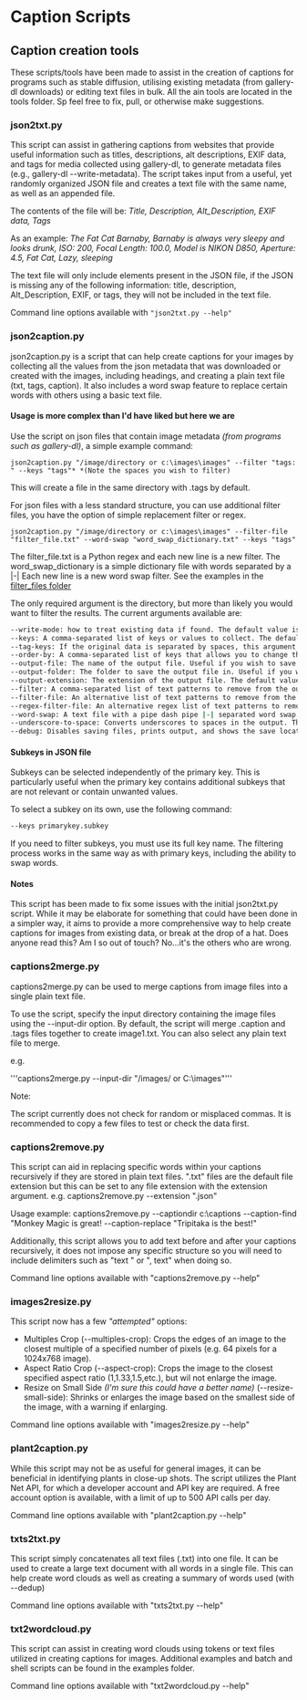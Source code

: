 # Caption Scripts

## Caption creation tools

These scripts/tools have been made to assist in the creation of captions for programs such as stable diffusion, utilising existing metadata (from gallery-dl downloads) or editing text files in bulk.
All the ain tools are located in the tools folder.
Sp feel free to fix, pull, or otherwise make suggestions.

### json2txt.py

This script can assist in gathering captions from websites that provide useful information such as titles, descriptions, alt descriptions, EXIF data, and tags for media collected using gallery-dl, to generate metadata files (e.g., gallery-dl --write-metadata). The script takes input from a useful, yet randomly organized JSON file and creates a text file with the same name, as well as an appended file.

The contents of the file will be: *Title, Description, Alt_Description, EXIF data, Tags*

As an example: *The Fat Cat Barnaby, Barnaby is always very sleepy and looks drunk, ISO: 200, Focal Length: 100.0, Model is NIKON D850, Aperture: 4.5, Fat Cat, Lazy, sleeping*

The text file will only include elements present in the JSON file, if the JSON is missing any of the following information: title, description, Alt_Description, EXIF, or tags, they will not be included in the text file.

Command line options available with ```"json2txt.py --help"```

### json2caption.py

json2caption.py is a script that can help create captions for your images by collecting all the values from the json metadata that was downloaded or created with the images, including headings, and creating a plain text file (txt, tags, caption). It also includes a word swap feature to replace certain words with others using a basic text file.

#### Usage is more complex than I'd have liked but here we are

Use the script on json files that contain image metadata *(from programs such as gallery-dl)*, a simple example command:

```json2caption.py "/image/directory or c:\images\images" --filter "tags: " --keys "tags"* *(Note the spaces you wish to filter)```

This will create a file in the same directory with .tags by default.

For json files with a less standard structure, you can use additional filter files, you have the option of simple replacement filter or regex.

```json2caption.py "/image/directory or c:\images\images" --filter-file "filter_file.txt" --word-swap "word_swap_dictionary.txt" --keys "tags"```

The filter_file.txt is a Python regex and each new line is a new filter. The word_swap_dictionary is a simple dictionary file with words separated by a |-|
Each new line is a new word swap filter. See the examples in the [filter_files folder](https://github.com/mediocreatmybest/gaslightingeveryone/tree/main/examples/filter_files)

The only required argument is the directory, but more than likely you would want to filter the results.
The current arguments available are:

```bash
--write-mode: how to treat existing data if found. The default value is 'write' this will overwrite existing files, but it can be set to 'append' or 'prepend'.
--keys: A comma-separated list of keys or values to collect. The default value is 'tags'.
--tag-keys: If the original data is separated by spaces, this argument specifies the values that should be treated as separate tags.
--order-by: A comma-separated list of keys that allows you to change the order of the output.
--output-file: The name of the output file. Useful if you wish to save a single file
--output-folder: The folder to save the output file in. Useful if you wish to save in an alternative folder or for testing.
--output-extension: The extension of the output file. The default value is 'tags', but it can also be set to 'txt' or 'caption'.
--filter: A comma-separated list of text patterns to remove from the output. This argument accepts regex.
--filter-file: An alternative list of text patterns to remove from the output. Each new line is a separate filter. This argument only filters JSON values.
--regex-filter-file: An alternative regex list of text patterns to remove from the output. Each new line is a separate filter. This argument only filters JSON values.
--word-swap: A text file with a pipe dash pipe |-| separated word swap pairs. This argument is useful for unwanted key values, and it only swaps JSON values.
--underscore-to-space: Converts underscores to spaces in the output. The default value is 'yes', but it can be set to 'no'.
--debug: Disables saving files, prints output, and shows the save location.
```

#### Subkeys in JSON file

Subkeys can be selected independently of the primary key. This is particularly useful when the primary key contains additional subkeys that are not relevant or contain unwanted values.

To select a subkey on its own, use the following command:

```bash
--keys primarykey.subkey
```

If you need to filter subkeys, you must use its full key name.
The filtering process works in the same way as with primary keys, including the ability to swap words.

#### Notes

This script has been made to fix some issues with the initial json2txt.py script. While it may be elaborate for something that could have been done in a simpler way, it aims to provide a more comprehensive way to help create captions for images from existing data, or break at the drop of a hat.
Does anyone read this? Am I so out of touch? No...it's the others who are wrong.

### captions2merge.py

captions2merge.py can be used to merge captions from image files into a single plain text file.

To use the script, specify the input directory containing the image files using the --input-dir option. By default, the script will merge .caption and .tags files together to create image1.txt. You can also select any plain text file to merge.

e.g.

'''captions2merge.py --input-dir "/images/ or C:\images"'''

Note:

The script currently does not check for random or misplaced commas. It is recommended to copy a few files to test or check the data first.

### captions2remove.py

This script can aid in replacing specific words within your captions recursively if they are stored in plain text files.
".txt" files are the default file extension but this can be set to any file extension with the extension argument. e.g. captions2remove.py --extension ".json"

Usage example: captions2remove.py --captiondir c:\captions --caption-find "Monkey Magic is great! --caption-replace "Tripitaka is the best!"

Additionally, this script allows you to add text before and after your captions recursively, it does not impose any specific structure so you will need to include delimiters such as "text " or ", text" when doing so.

Command line options available with "captions2remove.py --help"

### images2resize.py

This script now has a few *"attempted"* options:

* Multiples Crop (--multiples-crop): Crops the edges of an image to the closest multiple of a specified number of pixels (e.g. 64 pixels for a 1024x768 image).
* Aspect Ratio Crop (--aspect-crop): Crops the image to the closest specified aspect ratio (1,1.33,1.5,etc.), but wil not enlarge the image.
* Resize on Small Side *(I'm sure this could have a better name)* (--resize-small-side): Shrinks or enlarges the image based on the smallest side of the image, with a warning if enlarging.

Command line options available with "images2resize.py --help"

### plant2caption.py

While this script may not be as useful for general images, it can be beneficial in identifying plants in close-up shots. The script utilizes the Plant Net API, for which a developer account and API key are required. A free account option is available, with a limit of up to 500 API calls per day.

Command line options available with "plant2caption.py --help"

### txts2txt.py

This script simply concatenates all text files (.txt) into one file. It can be used to create a large text document with all words in a single file.
This can help create word clouds as well as creating a summary of words used (with --dedup)

Command line options available with "txts2txt.py --help"

### txt2wordcloud.py

This script can assist in creating word clouds using tokens or text files utilized in creating captions for images. Additional examples and batch and shell scripts can be found in the examples folder.

Command line options available with "txt2wordcloud.py --help"

